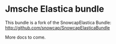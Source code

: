 Jmsche Elastica bundle
======================

This bundle is a fork of the SnowcapElastica Bundle: http://github.com/snowcap/SnowcapElasticaBundle

More docs to come.
